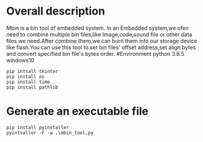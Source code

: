 # Overall description
Mbin is a bin tool of embedded system.
In an Embedded system,we ofen need to combine  multiple bin files,like Image,code,sound file or other data files we need.After combine them,we can burn them into our storage device like flash.You can use this tool to set bin files' offset address,set align bytes and convert specified bin file's bytes order.
#Environment
python 3.8.5
windows10
```
pip intsall tkinter
pip install os
pip install time
pip install pathlib
```
# Generate an executable file
```
pip install pyinstaller
pyintsaller -F -w .\mbin_tool.py
```
